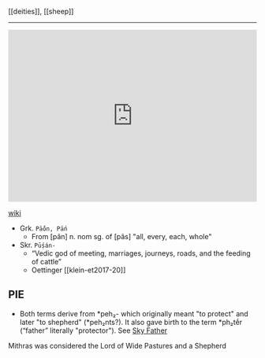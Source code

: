 [[deities]], [[sheep]]

---

<iframe width="100%" height="350" frameborder="0" allow="accelerometer; autoplay; clipboard-write; encrypted-media; gyroscope; picture-in-picture" allowfullscreen src="https://en.wikipedia.org/wiki/Proto-Indo-European-mythology#Guardian-deity"></iframe>

[wiki](https://en.wikipedia.org/wiki/Proto-Indo-European-mythology#Guardian-deity)

- Grk.	`Pā́ōn, Pā́n`
	- From [pân] n. nom sg. of [pâs] "all, every, each, whole"
- Skr.	`Pū́ṣán-`
	- “Vedic god of meeting, marriages, journeys, roads, and the feeding of cattle”
	- Oettinger [[klein-et2017-20]]

## PIE
- Both terms derive from *peh₂- which originally meant "to protect" and later "to shepherd" (*peh₂nts?). It also gave birth to the term *ph₂tḗr (“father” literally "protector"). See [Sky Father](day-sky-father.md)


Mithras was considered the Lord of Wide Pastures and a Shepherd